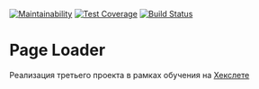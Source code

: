 [![Maintainability](https://api.codeclimate.com/v1/badges/ed623fb78e38f3edd08e/maintainability)](https://codeclimate.com/github/igakim/project-lvl3-s370/maintainability)
[![Test Coverage](https://api.codeclimate.com/v1/badges/ed623fb78e38f3edd08e/test_coverage)](https://codeclimate.com/github/igakim/project-lvl3-s370/test_coverage)
[![Build Status](https://travis-ci.org/igakim/project-lvl3-s370.svg?branch=master)](https://travis-ci.org/igakim/project-lvl3-s370)

# Page Loader
Реализация третьего проекта в рамках обучения на [Хекслете](https://hexlet.io/)
